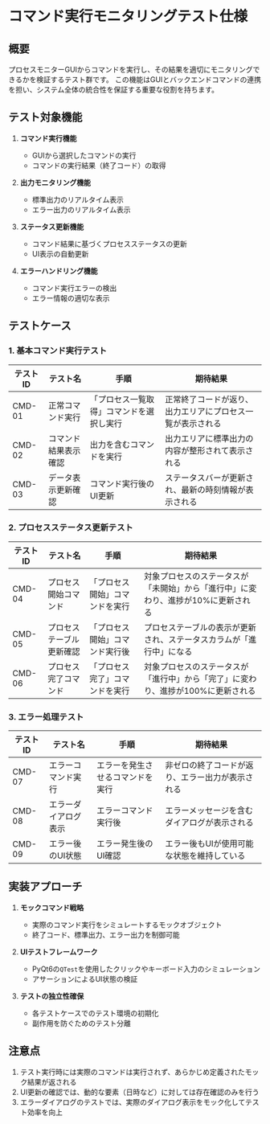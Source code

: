 # コマンド実行モニタリングテスト仕様

## 概要

プロセスモニターGUIからコマンドを実行し、その結果を適切にモニタリングできるかを検証するテスト群です。
この機能はGUIとバックエンドコマンドの連携を担い、システム全体の統合性を保証する重要な役割を持ちます。

## テスト対象機能

1. **コマンド実行機能**
   - GUIから選択したコマンドの実行
   - コマンドの実行結果（終了コード）の取得

2. **出力モニタリング機能**
   - 標準出力のリアルタイム表示
   - エラー出力のリアルタイム表示

3. **ステータス更新機能**
   - コマンド結果に基づくプロセスステータスの更新
   - UI表示の自動更新

4. **エラーハンドリング機能**
   - コマンド実行エラーの検出
   - エラー情報の適切な表示

## テストケース

### 1. 基本コマンド実行テスト

| テストID | テスト名 | 手順 | 期待結果 |
|---------|---------|-----|---------|
| CMD-01 | 正常コマンド実行 | 「プロセス一覧取得」コマンドを選択し実行 | 正常終了コードが返り、出力エリアにプロセス一覧が表示される |
| CMD-02 | コマンド結果表示確認 | 出力を含むコマンドを実行 | 出力エリアに標準出力の内容が整形されて表示される |
| CMD-03 | データ表示更新確認 | コマンド実行後のUI更新 | ステータスバーが更新され、最新の時刻情報が表示される |

### 2. プロセスステータス更新テスト

| テストID | テスト名 | 手順 | 期待結果 |
|---------|---------|-----|---------|
| CMD-04 | プロセス開始コマンド | 「プロセス開始」コマンドを実行 | 対象プロセスのステータスが「未開始」から「進行中」に変わり、進捗が10%に更新される |
| CMD-05 | プロセステーブル更新確認 | 「プロセス開始」コマンド実行後 | プロセステーブルの表示が更新され、ステータスカラムが「進行中」になる |
| CMD-06 | プロセス完了コマンド | 「プロセス完了」コマンドを実行 | 対象プロセスのステータスが「進行中」から「完了」に変わり、進捗が100%に更新される |

### 3. エラー処理テスト

| テストID | テスト名 | 手順 | 期待結果 |
|---------|---------|-----|---------|
| CMD-07 | エラーコマンド実行 | エラーを発生させるコマンドを実行 | 非ゼロの終了コードが返り、エラー出力が表示される |
| CMD-08 | エラーダイアログ表示 | エラーコマンド実行後 | エラーメッセージを含むダイアログが表示される |
| CMD-09 | エラー後のUI状態 | エラー発生後のUI確認 | エラー後もUIが使用可能な状態を維持している |

## 実装アプローチ

1. **モックコマンド戦略**
   - 実際のコマンド実行をシミュレートするモックオブジェクト
   - 終了コード、標準出力、エラー出力を制御可能

2. **UIテストフレームワーク**
   - PyQt6の`QTest`を使用したクリックやキーボード入力のシミュレーション
   - アサーションによるUI状態の検証

3. **テストの独立性確保**
   - 各テストケースでのテスト環境の初期化
   - 副作用を防ぐためのテスト分離

## 注意点

1. テスト実行時には実際のコマンドは実行されず、あらかじめ定義されたモック結果が返される
2. UI更新の確認では、動的な要素（日時など）に対しては存在確認のみを行う
3. エラーダイアログのテストでは、実際のダイアログ表示をモック化してテスト効率を向上 
